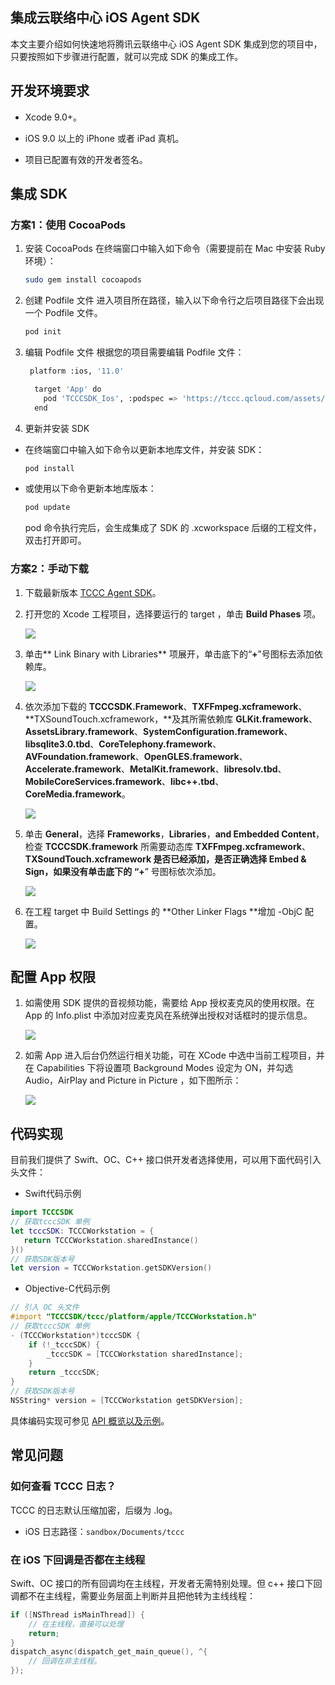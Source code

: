 ## 集成云联络中心 iOS Agent SDK

 本文主要介绍如何快速地将腾讯云联络中心 iOS Agent SDK 集成到您的项目中，只要按照如下步骤进行配置，就可以完成 SDK 的集成工作。

## 开发环境要求
- Xcode 9.0+。 

- iOS 9.0 以上的 iPhone 或者 iPad 真机。

- 项目已配置有效的开发者签名。


## 集成 SDK

### 方案1：使用 CocoaPods
1. 安装 CocoaPods
在终端窗口中输入如下命令（需要提前在 Mac 中安装 Ruby 环境）：

   ``` bash
   sudo gem install cocoapods
   ```
2. 创建 Podfile 文件
进入项目所在路径，输入以下命令行之后项目路径下会出现一个 Podfile 文件。

   ``` bash
   pod init
   ```
3. 编辑 Podfile 文件
根据您的项目需要编辑 Podfile 文件：

   ``` bash
    platform :ios, '11.0'
   
     target 'App' do
       pod 'TCCCSDK_Ios', :podspec => 'https://tccc.qcloud.com/assets/doc/Agent/CppSDKRelease/TCCCSDK_Ios.podspec'
     end
   ```
4. 更新并安装 SDK

  - 在终端窗口中输入如下命令以更新本地库文件，并安装 SDK：

      ``` bash
      pod install
      ```
  - 或使用以下命令更新本地库版本：

      ``` bash
      pod update
      ```

      pod 命令执行完后，会生成集成了 SDK 的 .xcworkspace 后缀的工程文件，双击打开即可。


### 方案2：手动下载
1. 下载最新版本 [TCCC Agent SDK](https://tccc.qcloud.com/assets/doc/Agent/CppSDKRelease/TCCCSDK_ios_last.zip)。

2. 打开您的 Xcode 工程项目，选择要运行的 target ，单击 **Build Phases** 项。

   ![](https://qcloudimg.tencent-cloud.cn/image/document/e00623c1cac1061c93937247b23595bb.jpeg)

3. 单击** Link Binary with Libraries** 项展开，单击底下的“**+**”号图标去添加依赖库。

   ![](https://qcloudimg.tencent-cloud.cn/image/document/c5433a2432a138269a629bd23309f789.png)

4. 依次添加下载的 **TCCCSDK.Framework**、**TXFFmpeg.xcframework**、**TXSoundTouch.xcframework，**及其所需依赖库 **GLKit.framework**、**AssetsLibrary.framework**、**SystemConfiguration.framework**、**libsqlite3.0.tbd**、**CoreTelephony.framework**、**AVFoundation.framework**、**OpenGLES.framework**、**Accelerate.framework**、**MetalKit.framework**、**libresolv.tbd**、**MobileCoreServices.framework**、**libc++.tbd**、**CoreMedia.framework**。

   ![](https://qcloudimg.tencent-cloud.cn/image/document/86787174ea1baff04ab2ede618fed611.png)

5. 单击 **General**，选择 **Frameworks**，**Libraries**，**and Embedded Content**，检查 **TCCCSDK.framework** 所需要动态库 **TXFFmpeg.xcframework**、**TXSoundTouch.xcframework **是否已经添加，是否正确选择 Embed & Sign，如果没有单击底下的 “**+**” 号图标依次添加。

   ![](https://qcloudimg.tencent-cloud.cn/image/document/16e90f50a417e687e95024465bce9fc1.png)

6. 在工程 target 中 Build Settings 的 **Other Linker Flags **增加 -ObjC 配置。

   ![](https://qcloudimg.tencent-cloud.cn/image/document/1700c039b2b761993b3b5e6ec567dd0b.png)


## 配置 App 权限
1. 如需使用 SDK 提供的音视频功能，需要给 App 授权麦克风的使用权限。在 App 的 Info.plist 中添加对应麦克风在系统弹出授权对话框时的提示信息。

   ![](https://qcloudimg.tencent-cloud.cn/image/document/761ba2de887466f014d4549556911c64.png)

2. 如需 App 进入后台仍然运行相关功能，可在 XCode 中选中当前工程项目，并在 Capabilities 下将设置项  Background Modes 设定为 ON，并勾选 Audio，AirPlay and Picture in Picture ，如下图所示：

   ![](https://qcloudimg.tencent-cloud.cn/image/document/36bed7bc569e00691bbead514036dc6a.png)


## 代码实现

目前我们提供了 Swift、OC、C++ 接口供开发者选择使用，可以用下面代码引入头文件：

- Swift代码示例
``` swift
import TCCCSDK
// 获取tcccSDK 单例
let tcccSDK: TCCCWorkstation = {
   return TCCCWorkstation.sharedInstance()
}()
// 获取SDK版本号
let version = TCCCWorkstation.getSDKVersion()
```

- Objective-C代码示例
``` objectivec
// 引入 OC 头文件
#import "TCCCSDK/tccc/platform/apple/TCCCWorkstation.h"
// 获取tcccSDK 单例
- (TCCCWorkstation*)tcccSDK {
    if (!_tcccSDK) {
        _tcccSDK = [TCCCWorkstation sharedInstance];
    }
    return _tcccSDK;
}
// 获取SDK版本号
NSString* version = [TCCCWorkstation getSDKVersion];
```


具体编码实现可参见 [API 概览以及示例](https://write.woa.com/document/113673679891435520)。

## 常见问题

### 如何查看 TCCC 日志？

TCCC 的日志默认压缩加密，后缀为 .log。
- iOS 日志路径：`sandbox/Documents/tccc`


### 在 iOS 下回调是否都在主线程

Swift、OC 接口的所有回调均在主线程，开发者无需特别处理。但 c++ 接口下回调都不在主线程，需要业务层面上判断并且把他转为主线线程：
``` cpp
if ([NSThread isMainThread]) {
    // 在主线程，直接可以处理
    return;
}
dispatch_async(dispatch_get_main_queue(), ^{
    // 回调在非主线程。
});
```

